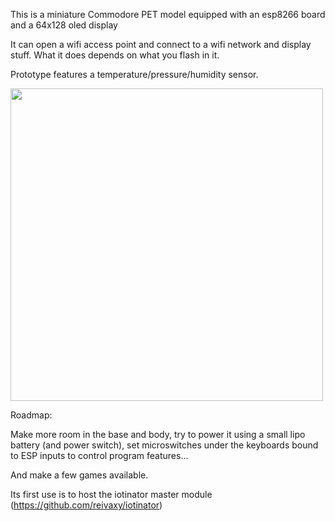 This is a miniature Commodore PET model equipped with an esp8266 board and a 64x128 oled display

It can open a wifi access point and connect to a wifi network and display stuff.
What it does depends on what you flash in it.

Prototype features a temperature/pressure/humidity sensor.

<img src="https://raw.githubusercontent.com/reivaxy/miniCommodore/master/resources/20190321_224756.jpg" width="500"/>

Roadmap:

Make more room in the base and body, try to power it using a small lipo battery (and power switch), set microswitches under the keyboards bound to ESP inputs to control program features...

And make a few games available.

Its first use is to host the iotinator master module (https://github.com/reivaxy/iotinator)